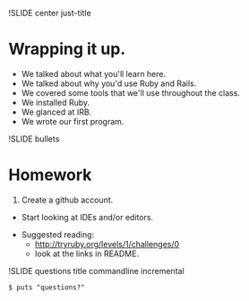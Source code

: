 !SLIDE center just-title
# Wrapping it up.

* We talked about what you'll learn here.
* We talked about why you'd use Ruby and Rails.
* We covered some tools that we'll use throughout the class.
* We installed Ruby.
* We glanced at IRB.
* We wrote our first program.


!SLIDE bullets
# Homework

1. Create a github account.
+ Start looking at IDEs and/or editors.

* Suggested reading:
    * http://tryruby.org/levels/1/challenges/0
    * look at the links in README.

!SLIDE questions title commandline incremental

```
$ puts "questions?"
```
